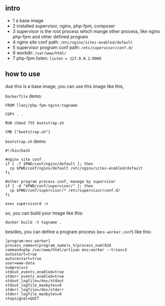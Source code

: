 ## intro
 - 1 a base image
 - 2 installed supervisor, nginx, php-fpm, composer
 - 3 supervisor is the root process which mange other process, like nginx php-fpm and other defined program
 - 4 nginx site conf path: `/etc/nginx/sites-enabled/default`
 - 5 supervisor program conf path: `/etc/supervisor/conf.d/`
 - 6 workdir: `/var/www/html/`
 - 7 php-fpm listen: `listen = 127.0.0.1:9000`

## how to use

due this is a base image, you can use this image like this,

`Dockerfile` demo:

```
FROM llaoj/php-fpm-nginx:tagname

COPY . .

RUN chmod 755 bootstrap.sh

CMD ["bootstrap.sh"]
```

`bootstrap.sh` demo:

```
#!/bin/bash

#nginx site conf
if [ -f $PWD/conf/nginx/default ]; then
  cp $PWD/conf/nginx/default /etc/nginx/sites-enabled/default
fi

#other program process conf, manage by supervisor
if [ -d "$PWD/conf/supervisor/" ]; then
  cp $PWD/conf/supervisor/* /etc/supervisor/conf.d/
fi

exec supervisord -n
```

so, you can build your image like this:

```
docker build -t tagname .
```

besides, you can define a program process (`mns-worker.conf`) like this:

```
[program:mns-worker]
process_name=%(program_name)s_%(process_num)02d
command=php /var/www/html/artisan mns:worker --tries=3
autostart=true
autorestart=true
user=www-data
numprocs=1
stdout_events_enabled=true
stderr_events_enabled=true
stdout_logfile=/dev/stdout
stdout_logfile_maxbytes=0
stderr_logfile=/dev/stderr
stderr_logfile_maxbytes=0
stopsignal=QUIT
```

